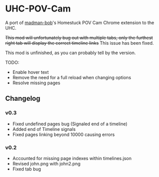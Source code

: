 # UHC-POV-Cam

A port of [madman-bob](https://github.com/madman-bob/Homestuck-POV-Cam)'s Homestuck POV Cam Chrome extension to the UHC.

~~This mod will unfortunately bug out with multiple tabs, only the furthest right tab will display the correct timeline links~~ This issue has been fixed.

This mod is unfinished, as you can probably tell by the version.

TODO:
- Enable hover text
- Remove the need for a full reload when changing options
- Resolve missing pages

## Changelog

### v0.3

- Fixed undefined pages bug (Signaled end of a timeline)
- Added end of Timeline signals
- Fixed pages linking beyond 10000 causing errors

### v0.2

- Accounted for missing page indexes within timelines.json
- Revised john.png with john2.png
- Fixed tab bug